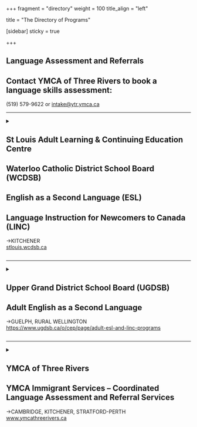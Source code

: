 +++
fragment = "directory"
weight = 100
title_align = "left"

title = "The Directory of Programs"


[sidebar]
  sticky = true
  

+++

## Language Assessment and Referrals  
## Contact YMCA of Three Rivers to book a language skills assessment:  
(519) 579-9622 or intake@ytr.ymca.ca  

* * * * *   
  
<details>  
<summary>  
  
## St Louis Adult Learning & Continuing Education Centre  
## Waterloo Catholic District School Board (WCDSB)  
## English as a Second Language (ESL)  
## Language Instruction for Newcomers to Canada (LINC)  
→KITCHENER  
[stlouis.wcdsb.ca](https://stlouis.wcdsb.ca)  
  
</summary>  
  
#### What:  
- Improved English to open more work and professional opportunities, broaden education choices and strengthen community connections  
- FREE LINC / ESL classes for eligible students  
- English Language Classes for Literacy and Canadian Language Benchmark (CLB) 1-7 taught by TESL certified teachers  
- Reading, Writing, Listening & Speaking for English Language Learners at all CLB levels  
- Portfolio-based language assessment (PBLA) where real-world task-based learning determines CLB level progress  
- Licensed Child Care and Care for Newcomer Children available  
- In-person classes and limited online classes are offered at the locations stated for students CLB literacy to Level 8  
#### Who:  
Adults (18+ years) who’s English has been assessed at any Canadian Language Benchmark (CLB) level and is a Convention Refugee, Refugee Claimant or Permanent Resident, or Landed Immigrant or Canadian Citizen not born in Canada and English is not your first language.  
#### When:  
##### September – June (school year)  
- Monday – Thursday at 8:45am–11:45am / Friday at 10:00am–11:45am (mornings)  
- Monday – Thursday at 12:30pm–3:00pm / Friday at 12:30pm–2:00pm (afternoons)  
- Tuesday and Wednesday at 6:30pm–8:30pm (evening)  
  
##### Summer school for ESL  
- To be determined for 2025. Visit [stlouis.wcdsb.ca](https://stlouis.wcdsb.ca) in April for class schedules  
#### Where:  
##### St. Louis—Kitchener Main Campus  
- LINC – all CLB levels – day only / ESL evening  
- 80 Young Street (behind Kitchener City Hall)  
  
##### St. Louis—Kitchener St. Mary’s Campus  
- ESL – day only  
- 77 Young Street (across the street from 80 Young Street)  
  
##### St. Louis—Kitchener St. Francis Campus  
- LINC & ESL – literacy to CLB 7 – day only  
- 154 Gatewood Road (corner of Blueridge Road West and Queen’s Boulevard)  
  
##### Highland Baptist Church—Kitchener  
- LINC – literacy to CLB 4 – mornings only  
- 135 Highland Road West (near St. Mary’s Hospital)  
  
**Online**—contact ESL for details  
#### Ask For:  
esl.stlouis@wcdsb.ca  
(519) 745-1201  
ESL—ext. 229  
LINC—ext. 400  
  
*Funded by Immigration, Refugees and Citizenship Canada and the Province of Ontario.*  
  
  
</details>  
  
* * * * *  
  
<details>  
<summary>  
  
## Upper Grand District School Board (UGDSB)  
## Adult English as a Second Language  
→GUELPH, RURAL WELLINGTON  
https://www.ugdsb.ca/o/cep/page/adult-esl-and-linc-programs  
  
</summary>  
  
#### What:  
- Federally and Provincially funded Language Instruction for Newcomers (LINC) and English as a Second Language (ESL) program  
- Offer Classes from Foundational (ESL) Literacy to Canadian Language Benchmark 6  
- Classes are offered in-person and online  
#### Who:  
Learner must be:  
- 18+ years or a graduate of secondary school  
- must have a first language that is other than English  
- must be residing in Canada as a naturalized Canadian citizen, Permanent Resident, Convention Refugee or Refugee Claimant, or have arrived through the Live-in Caregiver program or Canada-Ukraine Authorization for Emergency Travel  
- must first have a language assessment at Immigrant Services Guelph-Wellington  
#### When:  
Days of the week and times:  
- Mondays at 12:00pm–7:00 pm  
- Wednesdays 9:00am–3:00pm  
  
Classes are offered in July and August. Please contact us for days and times.  
#### Where:  
**Fergus—Skyline Community Hub, Centre Wellington Big Brothers**  
900 Tower Street South   
#### Ask For:  
Narjis Ahmed—Program Manager  
narjis.ahmed@ugdsb.on.ca  
(519) 836-7280 ext. 624  
  
</details>  
  
* * * * *  
  
<details>  
<summary>  
  
## YMCA of Three Rivers  
## YMCA Immigrant Services – Coordinated Language Assessment and Referral Services  
→CAMBRIDGE, KITCHENER, STRATFORD-PERTH   
www.ymcathreerivers.ca   
  
</summary>  
  
#### What:  
##### Programs offered:  
- Language Assessment and Referral Services  
- Community and School Settlement Services  
- Community Connections  
- Employment Related: Mentorship and Power of Trades  
#### Who:  
Adult Immigrants to Canada (18+ years)  
#### When:  
##### Cambridge  
- Monday – Thursday at 8:30am–4:30pm (in person and remote services)  
- Friday at 8:30am–12:00pm (remote only)  
  
##### Kitchener  
- Monday – Thursday at 8:30am–4:30pm (in person and remote services)  
- Friday at 8:30am–12:00pm (remote only)  
  
##### Stratford-Perth  
- Monday – Thursday at 8:30am–4:30pm (in person and remote services)  
- Friday at 8:30am–12:00pm (remote only)  
#### Where:  
**Cambridge**—250 Hespeler Road  
  
**Kitchener**—800 King Street West, 3rd floor  
  
**Stratford-Perth**—204 Downie Street   
#### Ask For:  
**Cambridge** and **Stratford-Perth**  
Marian Rozman and/or Lisset Jacinto—Immigrant Services Lead  
(519) 621-1621  
newcomers@ytr.ymca.ca  
  
**Kitchener** and **Waterloo**  
Sunanda Sachdev—Immigrant Services Lead  
intake@ytr.ymca.ca  
(519) 579-9622 ext. 6125  
  
  
</details>  

